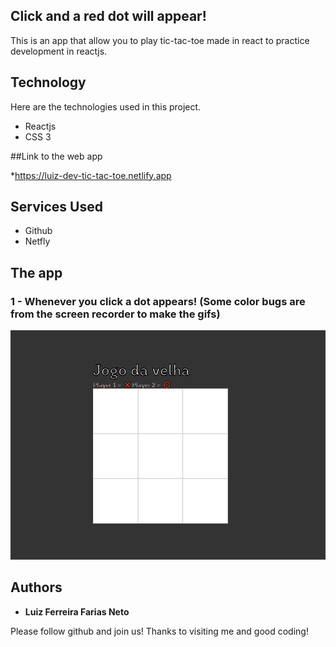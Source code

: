 ## Click and a red dot will appear!
This is an app that allow you to play tic-tac-toe made in react to practice development in reactjs.

## Technology 

Here are the technologies used in this project.

* Reactjs
* CSS 3

##Link to the web app

*https://luiz-dev-tic-tac-toe.netlify.app

## Services Used

* Github
* Netfly

## The app

### 1 - Whenever you click a dot appears! (Some color bugs are from the screen recorder to make the gifs)

![Homepage](https://github.com/Luiz-Farias-dev/tic-tac-toe/blob/main/src/assets/tic-tac-toe-luiz-dev.gif)



  ## Authors

  * **Luiz Ferreira Farias Neto** 

  Please follow github and join us!
  Thanks to visiting me and good coding!
